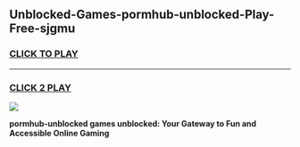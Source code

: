 
## Unblocked-Games-pormhub-unblocked-Play-Free-sjgmu
<h3>
<a href="https://premium76.site?title=pormhub-unblocked&ref=10A">CLICK TO PLAY</a></h3>
<hr>

<h3>
<a href="https://premium76.site?title=pormhub-unblocked&ref=10A">CLICK 2 PLAY</a>
  
</h3>

<a href="https://premium76.site?title=pormhub-unblocked&ref=10A"><img src="https://clearcache.store/games.png"></a>


**pormhub-unblocked games unblocked: Your Gateway to Fun and Accessible Online Gaming**
